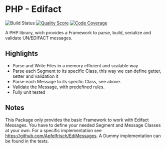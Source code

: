 # PHP - Edifact

![Build Status](https://travis-ci.org/Apfelfrisch/Edifact.svg?branch=master)
[![Quality Score](https://scrutinizer-ci.com/g/Apfelfrisch/Edifact/badges/quality-score.png?b=master)](https://scrutinizer-ci.com/g/Apfelfrisch/Edifact/?branch=master)
[![Code Coverage](https://scrutinizer-ci.com/g/Apfelfrisch/Edifact/badges/coverage.png?b=master)](https://scrutinizer-ci.com/g/Apfelfrisch/Edifact/?branch=master)

A PHP library, wich provides a Framework to parse, build, serialize and validate UN/EDIFACT messages.

Highlights
-------
* Parse and Write Files in a memory efficient and scalable way 
* Parse each Segment to its specific Class, this way we can define getter, setter and validation it
* Parse each Message to its specfic Class, see above.
* Validate the Message, with predefined rules. 
* Fully unit tested

Notes
-------
This Package only provides the basic Framework to work with Edifact Messages.
You have to define your needed Segment and Message Classes at your own. 
For a specific implementation see https://github.com/Apfelfrisch/EdiMessages. 
A Dummy implementation can be found in the tests.
